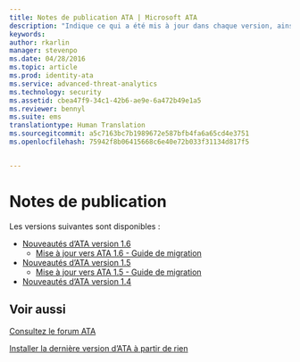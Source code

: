 ```yaml
---
title: Notes de publication ATA | Microsoft ATA
description: "Indique ce qui a été mis à jour dans chaque version, ainsi que les problèmes connus et les guides de migration"
keywords: 
author: rkarlin
manager: stevenpo
ms.date: 04/28/2016
ms.topic: article
ms.prod: identity-ata
ms.service: advanced-threat-analytics
ms.technology: security
ms.assetid: cbea47f9-34c1-42b6-ae9e-6a472b49e1a5
ms.reviewer: bennyl
ms.suite: ems
translationtype: Human Translation
ms.sourcegitcommit: a5c7163bc7b1989672e587bfb4fa6a65cd4e3751
ms.openlocfilehash: 75942f8b06415668c6e40e72b033f31134d817f5


---
```


# Notes de publication
Les versions suivantes sont disponibles :

- [Nouveautés d’ATA version 1.6](whats-new-version-1.6.md)
   - [Mise à jour vers ATA 1.6 - Guide de migration](/advanced-threat-analytics/understand-explore/ata-update-1.6-migration-guide)
- [Nouveautés d’ATA version 1.5](whats-new-version-1.5.md)
   - [Mise à jour vers ATA 1.5 - Guide de migration](/advanced-threat-analytics/understand-explore/ata-update-1.5-migration-guide)
- [Nouveautés d’ATA version 1.4](whats-new-version-1.4.md)

## Voir aussi
[Consultez le forum ATA](https://social.technet.microsoft.com/Forums/security/home?forum=mata)

[Installer la dernière version d’ATA à partir de rien](/advanced-threat-analytics/deploy-use/install-ata)



<!--HONumber=Jul16_HO3-->



